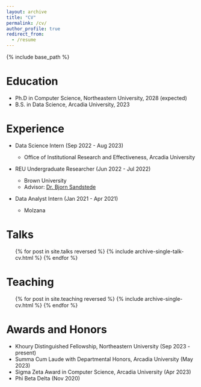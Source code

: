 ```yaml
---
layout: archive
title: "CV"
permalink: /cv/
author_profile: true
redirect_from:
  - /resume
---
```


{% include base_path %}

Education
======
* Ph.D in Computer Science, Northeastern University, 2028 (expected)
* B.S. in Data Science, Arcadia University, 2023

Experience
======
* Data Science Intern (Sep 2022 - Aug 2023)
  * Office of Institutional Research and Effectiveness, Arcadia University

* REU Undergraduate Researcher (Jun 2022 - Jul 2022)
  * Brown University
  * Advisor: [Dr. Bjorn Sandstede](https://bjornsandstede.com/about.html)

* Data Analyst Intern (Jan 2021 - Apr 2021)
  * Molzana
    
Talks
======
  <ul>{% for post in site.talks reversed %}
    {% include archive-single-talk-cv.html  %}
  {% endfor %}</ul>
  
Teaching
======
  <ul>{% for post in site.teaching reversed %}
    {% include archive-single-cv.html %}
  {% endfor %}</ul>

Awards and Honors
======
* Khoury Distinguished Fellowship, Northeastern University (Sep 2023 - present)
* Summa Cum Laude with Departmental Honors, Arcadia University (May 2023)
* Sigma Zeta Award in Computer Science, Arcadia University (Apr 2023)
* Phi Beta Delta (Nov 2020)

